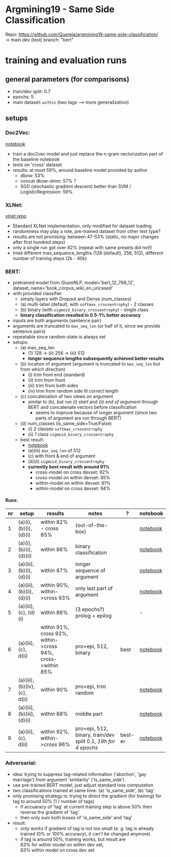 Argmining19 - Same Side Classification
======================================

Repo: https://github.com/Querela/argmining19-same-side-classification/  
&rarr; main dev (test) branch: "bert"

# training and evaluation runs

## general parameters (for comparisons)
- train/dev split: 0.7
- epochs: 5
- main dataset: `within` (two tags --> more generalization)

## setups

### Doc2Vec:
[notebook](https://github.com/Querela/argmining19-same-side-classification/blob/bert/same-side-classification-doc2vec.ipynb)

- train a doc2vec model and just replace the n-gram vectorization part of the baseline notebook
- tests on 'cross' dataset
- results: at most 59%, around baseline model provided by author
	- dbow: 53%
	- concat dbow-dmm: 57% ?
	- SGD (stochastic gradient descent) better than SVM / LogisticRegression: 59%

### XLNet:
[xlnet repo](https://github.com/zihangdai/xlnet)

- Standard XLNet implementation, only modified for dataset loading
- randomness may play a role, pre-trained dataset from other text type?
- results are not promising: between 47-53% (static, no major changes after first hundred steps)
- only a single run got over 82% (repeat with same presets did not!)
- tried different max_sequence_lengths (128 (default), 256, 512), different number of training steps (2k - 40k)

### BERT:
- pretrained model from GluonNLP, model='bert_12_768_12', dataset_name='book_corpus_wiki_en_uncased'
- with provided classifier
	- simply layers with Dropout and Dense (num_classes)  
	- (a) multi-label (default, with `softmax_crossentrophy`) - 2 classes  
	- (b) binary (with `sigmoid_binary_crossentrophy`) - single class
	- **binary classification resulted in 0.5-1% better accuracy**
- inputs are both arguments (sentence pair)
- arguments are truncated to `max_seq_len` (or half of it, since we provide sentence pairs)
- repeatable since random-state is always set
- setups:
	- (a) max_seq_len
		- (1) 128 &rarr; (ii) 256 &rarr; (iii) 512
		- **longer sequence lengths subsequently achieved better results**
	- (b) location of argument (argument is truncated to `max_seq_len` but from which direction)
		- (i) trim from end (standard)
		- (ii) trim from front
		- (iii) trim from both sides
		- (iv) trim from random side til correct length
	- (c) concatenation of two views on argument
		- similar to (b), but run _(i) start_ and _(ii) end of argument_ through BERT and concatenate vectors before classification
			- seems to improve because of longer argument (since two parts of argument are run through BERT)
	- (d) num_classes (is_same_side=True/False)
		- (i) 2 classes `softmax_crossentrophy`
		- (ii) 1 class `sigmoid_binary_crossentrophy`
	- best result:
		- [notebook](https://github.com/Querela/argmining19-same-side-classification/blob/bert/same-side-classification-bert-BCE-prolog%2Bepilog.ipynb)
		- (a)(iii) `max_seq_len` of 512
		- (c) with front & end of argument
		- (d)(ii) `sigmoid_binary_crossentrophy`
		- **currently best result with around 91%**
			- cross-model on cross devset:   92%
			- cross-model on within devset:  85%
			- within-model on within devset: 91%
			- within-model on cross devset:  94%

#### Runs:

| nr | setup | results | notes | ? | notebook |
|--- |---	|---	|---	|---	|---	|
| 1  | (a)(i), (b)(i), (d)(i)			| within 82% - cross 85%					| (out-of-the-box) 							|   	| [notebook](https://github.com/Querela/argmining19-same-side-classification/blob/bert/same-side-classification-bert.ipynb) |
| 2  | (a)(i), (b)(i), (d)(ii)			| within 86%								| binary classification						|   	| [notebook](https://github.com/Querela/argmining19-same-side-classification/blob/bert/same-side-classification-bert-BCE.ipynb) |
| 3  | (a)(iii), (b)(i), (d)(i)			| within 87%								| longer sequence of argument				|   	| [notebook](https://github.com/Querela/argmining19-same-side-classification/blob/bert/same-side-classification-bert-experiment.ipynb) |
| 4  | (a)(iii), (b)(ii), (d)(i)		| within 90%, within->cross 93%				| only last part of argument				|   	| [notebook](https://github.com/Querela/argmining19-same-side-classification/blob/bert/same-side-classification-bert-epilog.ipynb) |
| 5  | (a)(iii), (c), (d)(i)			| within 86%								| (3 epochs?) prolog + epilog				| | - |
| 6  | (a)(iii), (c), d(ii)				| within 91%, cross 92%, within->cross 94%, cross->within 85%  	| pro+epi, 512, binary	| best	| [notebook](https://github.com/Querela/argmining19-same-side-classification/blob/bert/same-side-classification-bert-BCE-prolog%2Bepilog.ipynb) |
| 7  | (a)(iii), (b)(iv), (c), d(ii)	| within 90% 								| pro+epi, trim random  					| 		| [notebook](https://github.com/Querela/argmining19-same-side-classification/tree/bert/same-side-classification-bert-BCE-rand2.ipynb) |
| 8  | (a)(iii), (b)(iii), (d)(i)		| within 88% 								| middle part 								|   	| [notebook](https://github.com/Querela/argmining19-same-side-classification/tree/bert/same-side-classification-bert-middle.ipynb) |
| 9  | (a)(iii), (c), d(ii)				| within 92%, within->cross 96%  	| pro+epi, 512, binary, train/dev split 0.1, _19h for 4 epochs_	| best-er	| [notebook](https://github.com/Querela/argmining19-same-side-classification/blob/bert/same-side-classification-bert-BCE-prolog%2Bepilog.ipynb) |


### Adversarial:
- idea: trying to suppress tag-related information ('abortion', 'gay marriage') from argument 'similarity' ('is_same_side')
- use pre-trained BERT model, just adjust standard loss computation
- two classifications trained at same time: (a) 'is_same_side', (b) 'tag'
- only promising strategy is: trying to direct the gradient (for training) for tag to around 50% (1 / number of tags)
	- if accuaracy of 'tag' at current training step is above 50% then reverse the gradient of 'tag'
	- then only sum both losses of 'is_same_side' and 'tag'
- result:
	- only works if gradient of tag is not too small (e. g. tag is already trained (0% or 100% accuracy), it can't be changed anymore)
	- if tag is around 50%, training works, but result are  
	83% for within model on within dev set,  
	83% within model on cross dev set

